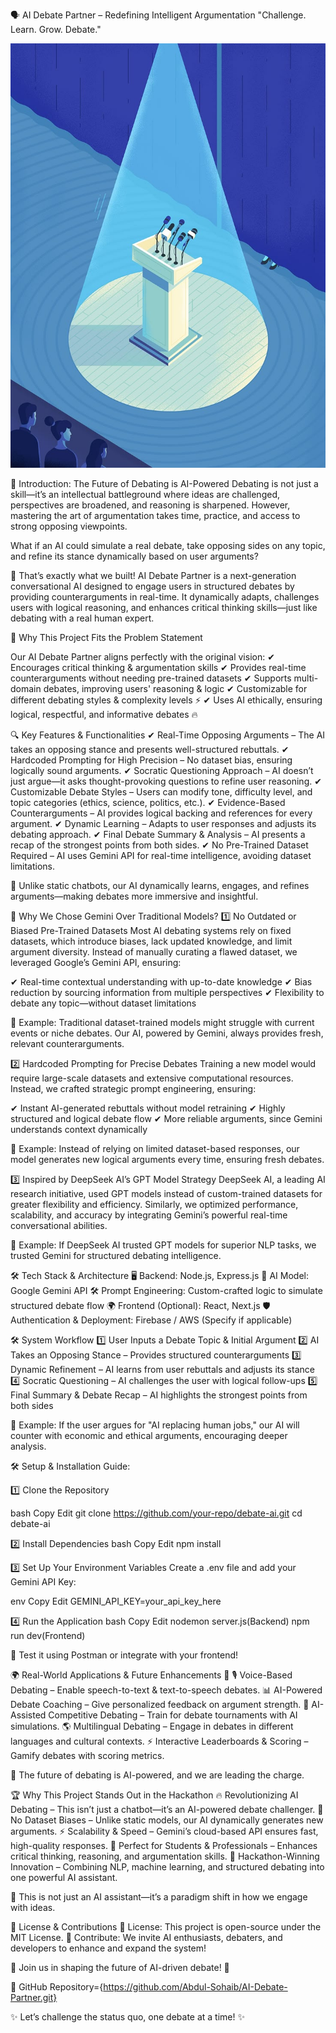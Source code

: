 🗣️ AI Debate Partner – Redefining Intelligent Argumentation
"Challenge. Learn. Grow. Debate."

![AI Debate Banner](./banner-1.jpg)

🚀 Introduction: The Future of Debating is AI-Powered
Debating is not just a skill—it’s an intellectual battleground where ideas are challenged, perspectives are broadened, and reasoning is sharpened. However, mastering the art of argumentation takes time, practice, and access to strong opposing viewpoints.

 What if an AI could simulate a real debate, take opposing sides on any topic, and refine its stance dynamically based on user arguments?

🎯 That’s exactly what we built! AI Debate Partner is a next-generation conversational AI designed to engage users in structured debates by providing counterarguments in real-time. It dynamically adapts, challenges users with logical reasoning, and enhances critical thinking skills—just like debating with a real human expert.

🎯 Why This Project Fits the Problem Statement

Our AI Debate Partner aligns perfectly with the original vision:
✔ Encourages critical thinking & argumentation skills 
✔ Provides real-time counterarguments without needing pre-trained datasets 
✔ Supports multi-domain debates, improving users' reasoning & logic 
✔ Customizable for different debating styles & complexity levels ⚡
✔ Uses AI ethically, ensuring logical, respectful, and informative debates 🔥


🔍 Key Features & Functionalities
✔ Real-Time Opposing Arguments – The AI takes an opposing stance and presents well-structured rebuttals.
✔ Hardcoded Prompting for High Precision – No dataset bias, ensuring logically sound arguments.
✔ Socratic Questioning Approach – AI doesn’t just argue—it asks thought-provoking questions to refine user reasoning.
✔ Customizable Debate Styles – Users can modify tone, difficulty level, and topic categories (ethics, science, politics, etc.).
✔ Evidence-Based Counterarguments – AI provides logical backing and references for every argument.
✔ Dynamic Learning – Adapts to user responses and adjusts its debating approach.
✔ Final Debate Summary & Analysis – AI presents a recap of the strongest points from both sides.
✔ No Pre-Trained Dataset Required – AI uses Gemini API for real-time intelligence, avoiding dataset limitations.

🎯 Unlike static chatbots, our AI dynamically learns, engages, and refines arguments—making debates more immersive and insightful.

🔬 Why We Chose Gemini Over Traditional Models?
1️⃣ No Outdated or Biased Pre-Trained Datasets
Most AI debating systems rely on fixed datasets, which introduce biases, lack updated knowledge, and limit argument diversity. Instead of manually curating a flawed dataset, we leveraged Google’s Gemini API, ensuring:

✔ Real-time contextual understanding with up-to-date knowledge
✔ Bias reduction by sourcing information from multiple perspectives
✔ Flexibility to debate any topic—without dataset limitations

📌 Example: Traditional dataset-trained models might struggle with current events or niche debates. Our AI, powered by Gemini, always provides fresh, relevant counterarguments.

2️⃣ Hardcoded Prompting for Precise Debates
Training a new model would require large-scale datasets and extensive computational resources. Instead, we crafted strategic prompt engineering, ensuring:

✔ Instant AI-generated rebuttals without model retraining
✔ Highly structured and logical debate flow
✔ More reliable arguments, since Gemini understands context dynamically

📌 Example: Instead of relying on limited dataset-based responses, our model generates new logical arguments every time, ensuring fresh debates.

3️⃣ Inspired by DeepSeek AI’s GPT Model Strategy
DeepSeek AI, a leading AI research initiative, used GPT models instead of custom-trained datasets for greater flexibility and efficiency. Similarly, we optimized performance, scalability, and accuracy by integrating Gemini’s powerful real-time conversational abilities.

📌 Example: If DeepSeek AI trusted GPT models for superior NLP tasks, we trusted Gemini for structured debating intelligence.

🛠️ Tech Stack & Architecture
🖥 Backend: Node.js, Express.js
🤖 AI Model: Google Gemini API
🛠 Prompt Engineering: Custom-crafted logic to simulate structured debate flow
🌍 Frontend (Optional): React, Next.js
🛡 Authentication & Deployment: Firebase / AWS (Specify if applicable)

🛠 System Workflow
1️⃣ User Inputs a Debate Topic & Initial Argument
2️⃣ AI Takes an Opposing Stance – Provides structured counterarguments
3️⃣ Dynamic Refinement – AI learns from user rebuttals and adjusts its stance
4️⃣ Socratic Questioning – AI challenges the user with logical follow-ups
5️⃣ Final Summary & Debate Recap – AI highlights the strongest points from both sides

📌 Example: If the user argues for "AI replacing human jobs," our AI will counter with economic and ethical arguments, encouraging deeper analysis.

🛠️ Setup & Installation Guide:

1️⃣ Clone the Repository

bash
Copy
Edit
git clone https://github.com/your-repo/debate-ai.git
cd debate-ai

2️⃣ Install Dependencies
bash
Copy
Edit
npm install

3️⃣ Set Up Your Environment Variables
Create a .env file and add your Gemini API Key:

env
Copy
Edit
GEMINI_API_KEY=your_api_key_here

4️⃣ Run the Application
bash
Copy
Edit
nodemon server.js(Backend)
npm run dev(Frontend)

📌 Test it using Postman or integrate with your frontend!

🌍 Real-World Applications & Future Enhancements
🚀 🎙️ Voice-Based Debating – Enable speech-to-text & text-to-speech debates.
📊 AI-Powered Debate Coaching – Give personalized feedback on argument strength.
🧠 AI-Assisted Competitive Debating – Train for debate tournaments with AI simulations.
🌎 Multilingual Debating – Engage in debates in different languages and cultural contexts.
⚡ Interactive Leaderboards & Scoring – Gamify debates with scoring metrics.

🎯 The future of debating is AI-powered, and we are leading the charge.

🏆 Why This Project Stands Out in the Hackathon
🔥 Revolutionizing AI Debating – This isn’t just a chatbot—it’s an AI-powered debate challenger.
🔬 No Dataset Biases – Unlike static models, our AI dynamically generates new arguments.
⚡ Scalability & Speed – Gemini’s cloud-based API ensures fast, high-quality responses.
🎯 Perfect for Students & Professionals – Enhances critical thinking, reasoning, and argumentation skills.
🚀 Hackathon-Winning Innovation – Combining NLP, machine learning, and structured debating into one powerful AI assistant.

📌 This is not just an AI assistant—it’s a paradigm shift in how we engage with ideas.

📜 License & Contributions
📜 License: This project is open-source under the MIT License.
🤝 Contribute: We invite AI enthusiasts, debaters, and developers to enhance and expand the system!

📢 Join us in shaping the future of AI-driven debate! 🚀

🔗 GitHub Repository={https://github.com/Abdul-Sohaib/AI-Debate-Partner.git}

✨ Let’s challenge the status quo, one debate at a time! ✨


